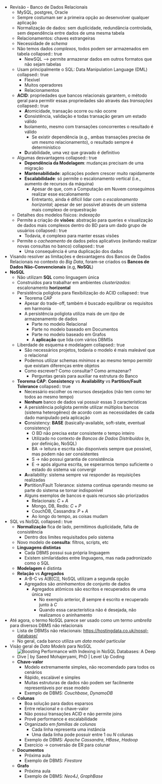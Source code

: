 - Revisão - Banco de Dados Relacionais
	- MySQL, postgres, Oracle
	- Sempre costumam ser a primeira opção ao desenvolver qualquer aplicação
	- Normalização de dados: sem duplicidade, redundância controlada, sem dependência entre dados de uma mesma tabela
	- Relacionamentos: chaves estrangeiras
	- Necessidade de *schema*
	- Não temos dados *complexos*, todos podem ser armazenados em tabela
	  collapsed:: true
		- NewSQL --> permite armazenar dados em outros formatos que não sejam tabelas
	- Usam principalmente o SQL: Data Manipulation Language (DML)
	  collapsed:: true
		- Flexível
		- Muitos operadores
		- Relacionamentos
	- **ACID**: propriedades que bancos relacionais garantem, o método geral para permitir essas propriedades são através das *transações*
	  collapsed:: true
		- **A**tomicidade, transação ocorre ou não ocorre
		- **C**onsistência, validação e todas transação geram um estado válido
		- **I**solamento, mesmo com transações concorrentes o resultado é válido
			- Se existir dependência (e.g., ambas transações precisa de um mesmo relacionamento), o resultado sempre é determinístico
		- **D**urabilidade, uma vez que gravado é definitivo
	- Algumas desvantagens
	  collapsed:: true
		- **Dependência da Modelagem**: mudanças precisam de uma migração
		- **Mantenabilidade**: aplicações podem crescer muito rapidamente
		- **Escalabilidade**: só permite o escalonamento vertical (i.e., aumento de recursos da máquina)
			- Apesar de que, com a Computação em Nuvem conseguimos realizar esse escalonamento
			- Entretanto, ainda é difícil lidar com o *escalonamento horizontal*; apesar de ser possível através de um sistema mais complexo de orquestração
	- Detalhes dos modelos físicos: *indexação*
	- Permite a criação de **visões**: abstração para queries e visualização de dados mais complexos dentro do BD para um dado grupo de usuários
	  collapsed:: true
		- Todavia, é complexo para manter essas visões
	- Permite o *cacheamento* de dados pelos aplicativos (evitando realizar novas consultas no banco)
	  collapsed:: true
		- Uma consequência é uma duplicação dos dados
- Visando resolver as limitações e desvantagens dos Bancos de Dados Relacionais no contexto do *Big Data*, foram-se criados os **Bancos de Dados Não-Convencionais** (e.g, **NoSQL**)
- **NoSQL**
	- Não utilizam **SQL** como linguagem única
	- Construídos para trabalhar em ambientes *clusterizados*: escalonamento **horizontal**
	- Persistência poliglota para flexibilização do ACID
	  collapsed:: true
		- Teorema CAP
		- Apesar do trade-off, também é buscado equilibrar os requisitos em harmonia
		- A persistência poliglota utiliza mais de um *tipo* de armazenamento de dados
			- Parte no modelo Relacional
			- Parte no modelo baseado em Documentos
			- Parte no modelo baseado em Grafos
			- A **aplicação** que lida com vários DBMSs
	- Liberdade de esquema e modelagem
	  collapsed:: true
		- São necessários projetos, todavia o modelo é mais maleável que o relacional
		- Podemos utilizar schemas *mínimos* e ao mesmo tempo permitir que existam diferenças entre objetos
		- Como escrever? Como consultar? Como armazenar?
			- Perguntas gerais para auxiliar na estrutura do Banco
	- **Teorema CAP**: **Consistency** vs **Availability** vs **Partition/Fault Tolerance**
	  collapsed:: true
		- Necessário escolher os recursos desejados (não tem como ter todos ao mesmo tempo)
		- **Nenhum** banco de dados vai possuir essas 3 características
		- A persistência poliglota permite utilizar múltiplos bancos (sistema heterogêneo) de acordo com as necessidades de cada dado manipulado pela aplicação
		- **C**onsistency: **BASE** (basically-available, soft-state, eventual consistency)
			- O BD não precisa estar consistente o tempo inteiro
			- Utilizado no contexto de *Bancos de Dados Distribuídos* (e, por definição, NoSQL)
			- BA -> leitura e escrita são disponíveis sempre que possível, mas podem não ser consistentes
			- S -> não possui garantia de consistência
			- E -> após alguma escrita, se esperarmos tempo suficiente o estado do sistema vai convergir
		- **A**vailability: sistema sempre vai responder às requisições realizadas
		- **P**artition/Fault Tolerance: sistema continua operando mesmo se parte do sistema se tornar indisponível
		- Alguns exemplos de bancos e quais recursos são priorizados
			- Relacionais: $C + A$
			- Mongo, DB, Redis: $C + P$
			- CouchDB, Cassandra: $P + A$
			- Ao longo do tempo, as coisas mudam
- SQL vs NoSQL
  collapsed:: true
	- **Normalização** fica de lado, permitimos duplicidade, falta de consistência
		- Dentro dos limites requisitados pelo sistema
	- Novo modelo de **consulta**: filtros, scripts, etc
	- **Linguagens distintas**
		- Cada DBMS possui sua própria linguagem
		- Existem similaridades entre linguagens, mas nada padronizado como o SQL
	- **Modelagem** é distinta
	- **Relação** vs **Agregados**
		- A-B-C vs A[B[C]], NoSQL utilizam a segunda opção
		- Agregados são *aninhamentos* de conjunto de dados
			- Agregados atômicos são escritos e recuperados de uma única vez
				- No exemplo anterior, *B* sempre é escrito e recuperado junto à *C*
				- Quando essa característica não é desejada, não realizamos o aninhamento
- Até agora, o termo NoSQL parece ser usado como um termo *umbrella* para diversos DBMS não relacionais
	- Lista de DBMSs não relacionais: https://hostingdata.co.uk/nosql-database/
	- No geral, cada banco utiliza um *data model* particular
- Visão geral de *Data Models* para NoSQL
	- ![Boosting Performance with Indexing in NoSQL Databases: A Deep Dive | by  Saeed Mohajeryami, PhD | Level Up Coding](https://miro.medium.com/v2/resize:fit:1400/0*l2FRaRHZyO9PwPW0.png)
	- **Chave-valor**
		- Modelo extremamente simples, não recomendado para todos os cenários
		- Rápido, escalável e simples
		- Muitas estruturas de dados não podem ser facilmente representáveis por esse modelo
		- Exemplo de DBMS: *Couchbase*, *DynamoDB*
	- **Colunas**
		- Boa solução para dados esparsos
		- Entre relacional e o chave-valor
		- Não possui transações ACID e não permite joins
		- Provê performance e escalabilidade
		- Organizado em *famílias de colunas*
			- Cada linha representa uma instância
			- Uma dada linha pode possuir entre 1 ou $N$ colunas
		- Exemplo de DBMS: *Apache Cassandra*, *HBase*, *Hadoop*
		- Exercício -> conversão de ER para colunar
	- **Documentos**
		- Próxima aula
		- Exemplo de DBMS: *Firestore*
	- **Grafo**
		- Próxima aula
		- Exemplo de DBMS: *Neo4J*, *GraphBase*